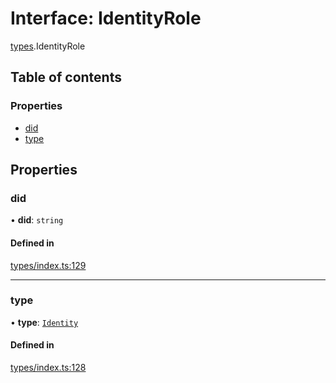 # Interface: IdentityRole

[types](../wiki/types).IdentityRole

## Table of contents

### Properties

- [did](../wiki/types.IdentityRole#did)
- [type](../wiki/types.IdentityRole#type)

## Properties

### did

• **did**: `string`

#### Defined in

[types/index.ts:129](https://github.com/PolymeshAssociation/polymesh-sdk/blob/95e180d2/src/types/index.ts#L129)

___

### type

• **type**: [`Identity`](../wiki/types.RoleType#identity)

#### Defined in

[types/index.ts:128](https://github.com/PolymeshAssociation/polymesh-sdk/blob/95e180d2/src/types/index.ts#L128)
